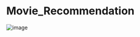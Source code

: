 # Movie_Recommendation
![image](https://github.com/user-attachments/assets/493e4d78-34fc-4cd7-adc9-f33f777a5c57)
